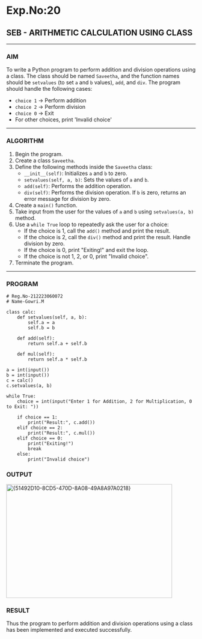 # Exp.No:20  
## SEB - ARITHMETIC CALCULATION USING CLASS

---

### AIM  
To write a Python program to perform addition and division operations using a class. The class should be named `Saveetha`, and the function names should be `setvalues` (to set `a` and `b` values), `add`, and `div`. The program should handle the following cases:  
- `choice 1` → Perform addition  
- `choice 2` → Perform division  
- `choice 0` → Exit  
- For other choices, print 'Invalid choice'

---

### ALGORITHM

1. Begin the program.  
2. Create a class `Saveetha`.  
3. Define the following methods inside the `Saveetha` class:  
   - `__init__(self)`: Initializes `a` and `b` to zero.  
   - `setvalues(self, a, b)`: Sets the values of `a` and `b`.  
   - `add(self)`: Performs the addition operation.  
   - `div(self)`: Performs the division operation. If `b` is zero, returns an error message for division by zero.  
4. Create a `main()` function.  
5. Take input from the user for the values of `a` and `b` using `setvalues(a, b)` method.  
6. Use a `while True` loop to repeatedly ask the user for a choice:  
   - If the choice is 1, call the `add()` method and print the result.  
   - If the choice is 2, call the `div()` method and print the result. Handle division by zero.  
   - If the choice is 0, print "Exiting!" and exit the loop.  
   - If the choice is not 1, 2, or 0, print "Invalid choice".  
7. Terminate the program.

---

### PROGRAM
```
# Reg.No-212223060072
# Name-Gowri.M

class calc:
    def setvalues(self, a, b):
        self.a = a
        self.b = b

    def add(self):
        return self.a + self.b

    def mul(self):
        return self.a * self.b

a = int(input())
b = int(input())
c = calc()
c.setvalues(a, b)

while True:
    choice = int(input("Enter 1 for Addition, 2 for Multiplication, 0 to Exit: "))
    
    if choice == 1:
        print("Result:", c.add())
    elif choice == 2:
        print("Result:", c.mul())
    elif choice == 0:
        print("Exiting!")
        break
    else:
        print("Invalid choice")
```

### OUTPUT
<img width="441" height="303" alt="{51492D10-8CD5-470D-8A08-49A8A97A0218}" src="https://github.com/user-attachments/assets/ae210a84-10fb-4a4c-b753-dde68642424c" />

### RESULT
Thus the program to perform addition and division operations using a class has been implemented and executed successfully.
